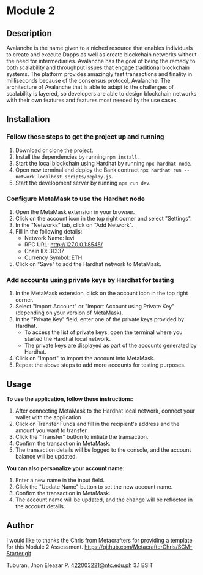 # Module 2
## Description

Avalanche is the name given to a niched resource that enables individuals to create and execute Dapps as well as create blockchain networks without the need for intermediaries. Avalanche has the goal of being the remedy to both scalability and throughput issues that engage traditional blockchain systems. The platform provides amazingly fast transactions and finality in milliseconds because of the consensus protocol, Avalanche. The architecture of Avalanche that is able to adapt to the challenges of scalability is layered, so developers are able to design blockchain networks with their own features and features most needed by the use cases. 
## Installation

### Follow these steps to get the project up and running 

1. Download or clone the project.
2. Install the dependencies by running `npm install`.
3. Start the local blockchain using Hardhat by running `npx hardhat node`.
4. Open new terminal and deploy the Bank contract `npx hardhat run --network localhost scripts/deploy.js`.
5. Start the development server by running `npm run dev`.

### Configure MetaMask to use the Hardhat node

1. Open the MetaMask extension in your browser.
2. Click on the account icon in the top right corner and select "Settings".
3. In the "Networks" tab, click on "Add Network".
4. Fill in the following details:
   - Network Name: levi
   - RPC URL: http://127.0.0.1:8545/
   - Chain ID: 31337
   - Currency Symbol: ETH
5. Click on "Save" to add the Hardhat network to MetaMask.

### Add accounts using private keys by Hardhat for testing 

1. In the MetaMask extension, click on the account icon in the top right corner.
2. Select "Import Account" or "Import Account using Private Key" (depending on your version of MetaMask).
3. In the "Private Key" field, enter one of the private keys provided by Hardhat.
   - To access the list of private keys, open the terminal where you started the Hardhat local network.
   - The private keys are displayed as part of the accounts generated by Hardhat.
4. Click on "Import" to import the account into MetaMask.
5. Repeat the above steps to add more accounts for testing purposes.




## Usage

**To use the application, follow these instructions:**

1. After connecting MetaMask to the Hardhat local network, connect your wallet with the application
2. Click on Transfer Funds and fill in the recipient's address and the amount you want to transfer.
3. Click the "Transfer" button to initiate the transaction.
4. Confirm the transaction in MetaMask.
5. The transaction details will be logged to the console, and the account balance will be updated.

**You can also personalize your account name:**

1. Enter a new name in the input field.
2. Click the "Update Name" button to set the new account name.
3. Confirm the transaction in MetaMask.
4. The account name will be updated, and the change will be reflected in the account details.

## Author

I would like to thanks the Chris from Metacrafters for providing a template for this Module 2 Assessment. https://github.com/MetacrafterChris/SCM-Starter.git

Tuburan, Jhon Eleazar P.
422003221@ntc.edu.ph
3.1 BSIT
